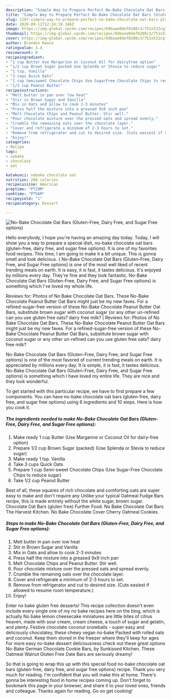 ```yaml
---
description: "Simple Way to Prepare Perfect No-Bake Chocolate Oat Bars (Gluten-Free, Dairy Free, and Sugar Free options)"
title: "Simple Way to Prepare Perfect No-Bake Chocolate Oat Bars (Gluten-Free, Dairy Free, and Sugar Free options)"
slug: 1297-simple-way-to-prepare-perfect-no-bake-chocolate-oat-bars-gluten-free-dairy-free-and-sugar-free-options
date: 2020-09-11T12:24:19.346Z
image: https://img-global.cpcdn.com/recipes/69baae0def8208c3/751x532cq70/no-bake-chocolate-oat-bars-gluten-free-dairy-free-and-sugar-free-options-recipe-main-photo.jpg
thumbnail: https://img-global.cpcdn.com/recipes/69baae0def8208c3/751x532cq70/no-bake-chocolate-oat-bars-gluten-free-dairy-free-and-sugar-free-options-recipe-main-photo.jpg
cover: https://img-global.cpcdn.com/recipes/69baae0def8208c3/751x532cq70/no-bake-chocolate-oat-bars-gluten-free-dairy-free-and-sugar-free-options-recipe-main-photo.jpg
author: Brandon Reese
ratingvalue: 3.4
reviewcount: 8
recipeingredient:
- "1 cup Butter Use Margarine or Coconut Oil for dairyfree option"
- "1/2 cup Brown Sugar packed Use Splenda or Stevia to reduce sugar"
- "1 tsp. Vanilla"
- "3 cups Quick Oats"
- "1 cup Semisweet Chocolate Chips Use SugarFree Chocolate Chips to reduce sugar"
- "1/2 cup Peanut Butter"
recipeinstructions:
- "Melt butter in pan over low heat"
- "Stir in Brown Sugar and Vanilla"
- "Mix in Oats and allow to cook 2-3 minutes"
- "Press half the mixture into a greased 9x9 inch pan"
- "Melt Chocolate Chips and Peanut Butter. Stir well."
- "Pour chocolate mixture over the pressed oats and spread evenly."
- "Crumble the remaining oats over the chocolate layer."
- "Cover and refrigerate a minimum of 2-3 hours to set."
- "Remove from refrigerator and cut to desired size. (Cuts easiest if allowed to resume room temperature.)"
- "Enjoy!"
categories:
- Recipe
tags:
- nobake
- chocolate
- oat

katakunci: nobake chocolate oat 
nutrition: 268 calories
recipecuisine: American
preptime: "PT29M"
cooktime: "PT56M"
recipeyield: "1"
recipecategory: Dessert

---
```



![No-Bake Chocolate Oat Bars (Gluten-Free, Dairy Free, and Sugar Free options)](https://img-global.cpcdn.com/recipes/69baae0def8208c3/751x532cq70/no-bake-chocolate-oat-bars-gluten-free-dairy-free-and-sugar-free-options-recipe-main-photo.jpg)

Hello everybody, I hope you're having an amazing day today. Today, I will show you a way to prepare a special dish, no-bake chocolate oat bars (gluten-free, dairy free, and sugar free options). It is one of my favorites food recipes. This time, I am going to make it a bit unique. This is gonna smell and look delicious.
{
No-Bake Chocolate Oat Bars (Gluten-Free, Dairy Free, and Sugar Free options) is one of the most well liked of recent trending meals on earth. It is easy, it is fast, it tastes delicious. It's enjoyed by millions every day. They're fine and they look fantastic. No-Bake Chocolate Oat Bars (Gluten-Free, Dairy Free, and Sugar Free options) is something which I've loved my whole life.

Reviews for: Photos of No Bake Chocolate Oat Bars. These No-Bake Chocolate Peanut Butter Oat Bars might just be my new faves. For a refined-sugar-free version of these No-Bake Chocolate Peanut Butter Oat Bars, substitute brown sugar with coconut sugar {or any other un-refined can you use gluten free oats? dairy free milk?
|
Reviews for: Photos of No Bake Chocolate Oat Bars. These No-Bake Chocolate Peanut Butter Oat Bars might just be my new faves. For a refined-sugar-free version of these No-Bake Chocolate Peanut Butter Oat Bars, substitute brown sugar with coconut sugar or any other un-refined can you use gluten free oats? dairy free milk?

No-Bake Chocolate Oat Bars (Gluten-Free, Dairy Free, and Sugar Free options) is one of the most favored of current trending meals on earth. It is appreciated by millions every day. It is simple, it is fast, it tastes delicious. No-Bake Chocolate Oat Bars (Gluten-Free, Dairy Free, and Sugar Free options) is something which I have loved my entire life. They are nice and they look wonderful.


To get started with this particular recipe, we have to first prepare a few components. You can have no-bake chocolate oat bars (gluten-free, dairy free, and sugar free options) using 6 ingredients and 10 steps. Here is how you cook it.

<!--inarticleads1-->

##### The ingredients needed to make No-Bake Chocolate Oat Bars (Gluten-Free, Dairy Free, and Sugar Free options):

1. Make ready 1 cup Butter (Use Margarine or Coconut Oil for dairy-free option)
1. Prepare 1/2 cup Brown Sugar (packed) (Use Splenda or Stevia to reduce sugar)
1. Make ready 1 tsp. Vanilla
1. Take 3 cups Quick Oats
1. Prepare 1 cup Semi-sweet Chocolate Chips (Use Sugar-Free Chocolate Chips to reduce sugar)
1. Take 1/2 cup Peanut Butter


Best of all, these squares of rich chocolate and comforting oats are super easy to make and don&#39;t require any Unlike your typical Oatmeal Fudge Bars recipe, this is made entirely without the white sugar, brown sugar. Chocolate Oat Bars (gluten free) Further Food. No Bake Chocolate Oat Bars The Harvest Kitchen. No Bake Chocolate Cover Cherry Oatmeal Cookies. 

<!--inarticleads2-->

##### Steps to make No-Bake Chocolate Oat Bars (Gluten-Free, Dairy Free, and Sugar Free options):

1. Melt butter in pan over low heat
1. Stir in Brown Sugar and Vanilla
1. Mix in Oats and allow to cook 2-3 minutes
1. Press half the mixture into a greased 9x9 inch pan
1. Melt Chocolate Chips and Peanut Butter. Stir well.
1. Pour chocolate mixture over the pressed oats and spread evenly.
1. Crumble the remaining oats over the chocolate layer.
1. Cover and refrigerate a minimum of 2-3 hours to set.
1. Remove from refrigerator and cut to desired size. (Cuts easiest if allowed to resume room temperature.)
1. Enjoy!


Enter no bake gluten free desserts! This recipe collection doesn&#39;t even include every single one of my no bake recipes here on the blog, which is actually No bake lemon cheesecake miniatures are little bites of citrus heaven, made with sour cream, cream cheese, a touch of sugar and gelatin, and plenty. Festive chocolate coconut snowballs - super easy and deliciously chocolatey, these chewy vegan no-bake Packed with rolled oats and coconut. Keep them stored in the freezer where they&#39;ll keep for ages For more easy no-bake dessert deliciousness check out these great options No-Bake German Chocolate Cookie Bars, by Sunkissed Kitchen. These Oatmeal Walnut Gluten Free Date Bars are seriously dreamy! 

So that is going to wrap this up with this special food no-bake chocolate oat bars (gluten-free, dairy free, and sugar free options) recipe. Thank you very much for reading. I'm confident that you will make this at home. There's gonna be interesting food in home recipes coming up. Don't forget to bookmark this page in your browser, and share it to your loved ones, friends and colleague. Thanks again for reading. Go on get cooking!
